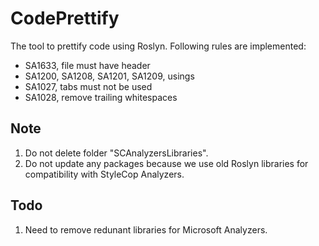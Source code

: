 ﻿CodePrettify
============

The tool to prettify code using Roslyn. Following rules are implemented:

- SA1633, file must have header
- SA1200, SA1208, SA1201, SA1209, usings
- SA1027, tabs must not be used
- SA1028, remove trailing whitespaces

Note
----

1. Do not delete folder "SCAnalyzersLibraries".
1. Do not update any packages because we use old Roslyn libraries for compatibility with StyleCop Analyzers.

Todo
----

1. Need to remove redunant libraries for Microsoft Analyzers.
